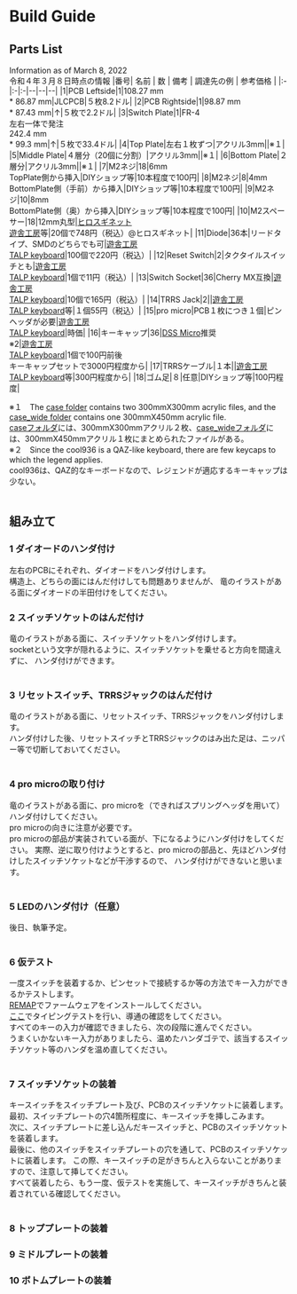 # Build Guide

## Parts List
Information as of March 8, 2022<br>
令和４年３月８日時点の情報
|番号| 名前 | 数 | 備考 | 調達先の例 | 参考価格 |
|:-|:-|:-|--|--|--|
|1|PCB Leftside|1|108.27 mm<br>* 86.87 mm|JLCPCB|５枚8.2ドル|
|2|PCB Rightside|1|98.87 mm<br>* 87.43 mm|↑|５枚で2.2ドル|
|3|Switch Plate|1|FR-4<br>左右一体で発注<br>242.4 mm<br>* 99.3 mm|↑|５枚で33.4ドル|
|4|Top Plate|左右１枚ずつ|アクリル3mm||※１|
|5|Middle Plate|４層分（20個に分割）|アクリル3mm||※１|
|6|Bottom Plate|２層分|アクリル3mm||※１|
|7|M2ネジ|18|6mm<br>TopPlate側から挿入|DIYショップ等|10本程度で100円|
|8|M2ネジ|8|4mm<br>BottomPlate側（手前）から挿入|DIYショップ等|10本程度で100円|
|9|M2ネジ|10|8mm<br>BottomPlate側（奥）から挿入|DIYショップ等|10本程度で100円|
|10|M2スペーサー|18|12mm丸型|[ヒロスギネット](https://www.hirosugi-net.co.jp/shop/default.aspx)<br>[遊舎工房](https://shop.yushakobo.jp)等|20個で748円（税込）@ヒロスギネット|
|11|Diode|36本|リードタイプ、SMDのどちらでも可|[遊舎工房](https://shop.yushakobo.jp)<br>[TALP keyboard](https://talpkeyboard.net)|100個で220円（税込）|
|12|Reset Switch|2|タクタイルスイッチとも|[遊舎工房](https://shop.yushakobo.jp)<br>[TALP keyboard](https://talpkeyboard.net)|1個で11円（税込）|
|13|Switch Socket|36|Cherry MX互換|[遊舎工房](https://shop.yushakobo.jp)<br>[TALP keyboard](https://talpkeyboard.net)|10個で165円（税込）|
|14|TRRS Jack|2||[遊舎工房](https://shop.yushakobo.jp)<br>[TALP keyboard](https://talpkeyboard.net)等|１個55円（税込）|
|15|pro micro|PCB１枚につき１個|ピンヘッダが必要|[遊舎工房](https://shop.yushakobo.jp)<br>[TALP keyboard](https://talpkeyboard.net)|時価|
|16|キーキャップ|36|[DSS Micro](https://mechvault.net/products/dss-micro-keycap-set)推奨<br>※2|[遊舎工房](https://shop.yushakobo.jp)<br>[TALP keyboard](https://talpkeyboard.net)|1個で100円前後<br>キーキャップセットで3000円程度から|
|17|TRRSケーブル|１本||[遊舎工房](https://shop.yushakobo.jp)<br>[TALP keyboard](https://talpkeyboard.net)等|300円程度から|
|18|ゴム足|８|任意|DIYショップ等|100円程度|


※１　The [case folder](https://github.com/telzo2000/cool936/tree/main/case) contains two 300mmX300mm acrylic files, and the [case_wide folder](https://github.com/telzo2000/cool936/tree/main/case_wide) contains one 300mmX450mm acrylic file.
<br>
 [caseフォルダ](https://github.com/telzo2000/cool936/tree/main/case)には、300mmX300mmアクリル２枚、[case_wideフォルダ](https://github.com/telzo2000/cool936/tree/main/case_wide)には、300mmX450mmアクリル１枚にまとめられたファイルがある。
 <br>
※２　Since the cool936 is a QAZ-like keyboard, there are few keycaps to which the legend applies.
<br>
cool936は、QAZ的なキーボードなので、レジェンドが適応するキーキャップは少ない。
<br><br>
## 組み立て

### 1 ダイオードのハンダ付け

左右のPCBにそれぞれ、ダイオードをハンダ付けします。
<br>
構造上、どちらの面にはんだ付けしても問題ありませんが、
竜のイラストがある面にダイオードの半田付けをしてください。
<br>

### 2 スイッチソケットのはんだ付け

竜のイラストがある面に、スイッチソケットをハンダ付けします。
<br>
socketという文字が隠れるように、スイッチソケットを乗せると方向を間違えずに、
ハンダ付けができます。
<br><br>

### 3 リセットスイッチ、TRRSジャックのはんだ付け

竜のイラストがある面に、リセットスイッチ、TRRSジャックをハンダ付けします。
<br>
ハンダ付けした後、リセットスイッチとTRRSジャックのはみ出た足は、ニッパー等で切断しておいてください。
<br><br>

### 4 pro microの取り付け

竜のイラストがある面に、pro microを（できればスプリングヘッダを用いて）ハンダ付けしてください。
<br>
pro microの向きに注意が必要です。
<br>
pro microの部品が実装されている面が、下になるようにハンダ付けをしてください。
実際、逆に取り付けようとすると、pro microの部品と、先ほどハンダ付けしたスイッチソケットなどが干渉するので、
ハンダ付けができないと思います。
<br><br>

### 5 LEDのハンダ付け（任意）

後日、執筆予定。
<br><br>

### 6 仮テスト

一度スイッチを装着するか、ピンセットで接続するか等の方法でキー入力ができるかテストします。
<br>
[REMAP](https://remap-keys.app/)でファームウェアをインストールしてください。
<br>
[ここ](https://config.qmk.fm/#/test)でタイピングテストを行い、導通の確認をしてください。
<br>
すべてのキーの入力が確認できましたら、次の段階に進んでください。
<br>
うまくいかないキー入力がありましたら、温めたハンダゴテで、該当するスイッチソケット等のハンダを温め直してください。
<br><br>

### 7 スイッチソケットの装着

キースイッチをスイッチプレート及び、PCBのスイッチソケットに装着します。
<br>
最初、スイッチプレートの穴4箇所程度に、キースイッチを挿しこみます。
<br>
次に、スイッチプレートに差し込んだキースイッチと、PCBのスイッチソケットを装着します。
<br>
最後に、他のスイッチをスイッチプレートの穴を通して、PCBのスイッチソケットに装着します。
この際、キースイッチの足がきちんと入らないことがありますので、注意して挿してください。
<br>
すべて装着したら、もう一度、仮テストを実施して、キースイッチがきちんと装着されている確認してください。
<br><br>

### 8 トッププレートの装着


### 9 ミドルプレートの装着



### 10 ボトムプレートの装着




